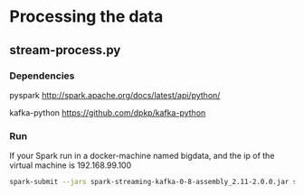 # Processing the data

## stream-process.py

### Dependencies
pyspark         http://spark.apache.org/docs/latest/api/python/

kafka-python    https://github.com/dpkp/kafka-python


### Run
If your Spark run in a docker-machine named bigdata, and the ip of the virtual machine is 192.168.99.100
```sh
spark-submit --jars spark-streaming-kafka-0-8-assembly_2.11-2.0.0.jar stream-processing.py stock-analyzer average-stock-price 192.168.99.100:9092
```
